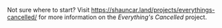 Not sure where to start?  Visit https://shauncar.land/projects/everythings-cancelled/ for more information on the *Everything's Cancelled* project.

